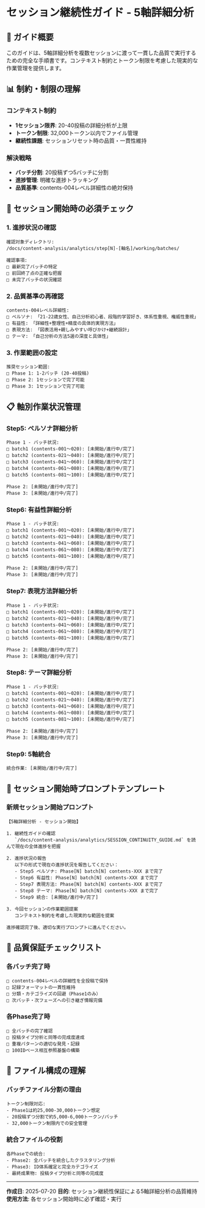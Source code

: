 # セッション継続性ガイド - 5軸詳細分析

## 🎯 ガイド概要

このガイドは、5軸詳細分析を複数セッションに渡って一貫した品質で実行するための完全な手順書です。コンテキスト制約とトークン制限を考慮した現実的な作業管理を提供します。

## 📊 制約・制限の理解

### コンテキスト制約
- **1セッション限界**: 20-40投稿の詳細分析が上限
- **トークン制限**: 32,000トークン以内でファイル管理
- **継続性課題**: セッションリセット時の品質・一貫性維持

### 解決戦略
- **バッチ分割**: 20投稿ずつ5バッチに分割
- **進捗管理**: 明確な進捗トラッキング
- **品質基準**: contents-004レベル詳細性の絶対保持

## 🔄 セッション開始時の必須チェック

### 1. 進捗状況の確認
```
確認対象ディレクトリ:
/docs/content-analysis/analytics/step[N]-[軸名]/working/batches/

確認事項:
□ 最新完了バッチの特定
□ 前回終了点の正確な把握
□ 未完了バッチの状況確認
```

### 2. 品質基準の再確認
```
contents-004レベル詳細性:
□ ペルソナ: 「21-22歳女性、自己分析初心者、段階的学習好き、体系性重視、権威性重視」
□ 有益性: 「詳細性+整理性+精度の具体的実現方法」
□ 表現方法: 「図表活用+親しみやすい呼びかけ+継続設計」
□ テーマ: 「自己分析の方法5選の深度と具体性」
```

### 3. 作業範囲の設定
```
推奨セッション範囲:
□ Phase 1: 1-2バッチ (20-40投稿)
□ Phase 2: 1セッションで完了可能
□ Phase 3: 1セッションで完了可能
```

## 📋 軸別作業状況管理

### Step5: ペルソナ詳細分析
```
Phase 1 - バッチ状況:
□ batch1 (contents-001〜020): [未開始/進行中/完了]
□ batch2 (contents-021〜040): [未開始/進行中/完了]
□ batch3 (contents-041〜060): [未開始/進行中/完了]
□ batch4 (contents-061〜080): [未開始/進行中/完了]
□ batch5 (contents-081〜100): [未開始/進行中/完了]

Phase 2: [未開始/進行中/完了]
Phase 3: [未開始/進行中/完了]
```

### Step6: 有益性詳細分析
```
Phase 1 - バッチ状況:
□ batch1 (contents-001〜020): [未開始/進行中/完了]
□ batch2 (contents-021〜040): [未開始/進行中/完了]
□ batch3 (contents-041〜060): [未開始/進行中/完了]
□ batch4 (contents-061〜080): [未開始/進行中/完了]
□ batch5 (contents-081〜100): [未開始/進行中/完了]

Phase 2: [未開始/進行中/完了]
Phase 3: [未開始/進行中/完了]
```

### Step7: 表現方法詳細分析
```
Phase 1 - バッチ状況:
□ batch1 (contents-001〜020): [未開始/進行中/完了]
□ batch2 (contents-021〜040): [未開始/進行中/完了]
□ batch3 (contents-041〜060): [未開始/進行中/完了]
□ batch4 (contents-061〜080): [未開始/進行中/完了]
□ batch5 (contents-081〜100): [未開始/進行中/完了]

Phase 2: [未開始/進行中/完了]
Phase 3: [未開始/進行中/完了]
```

### Step8: テーマ詳細分析
```
Phase 1 - バッチ状況:
□ batch1 (contents-001〜020): [未開始/進行中/完了]
□ batch2 (contents-021〜040): [未開始/進行中/完了]
□ batch3 (contents-041〜060): [未開始/進行中/完了]
□ batch4 (contents-061〜080): [未開始/進行中/完了]
□ batch5 (contents-081〜100): [未開始/進行中/完了]

Phase 2: [未開始/進行中/完了]
Phase 3: [未開始/進行中/完了]
```

### Step9: 5軸統合
```
統合作業: [未開始/進行中/完了]
```

## 🚨 セッション開始時プロンプトテンプレート

### 新規セッション開始プロンプト
```
【5軸詳細分析 - セッション開始】

1. 継続性ガイドの確認
   `/docs/content-analysis/analytics/SESSION_CONTINUITY_GUIDE.md` を読んで現在の全体進捗を把握

2. 進捗状況の報告
   以下の形式で現在の進捗状況を報告してください：
   - Step5 ペルソナ: Phase[N] batch[N] contents-XXX まで完了
   - Step6 有益性: Phase[N] batch[N] contents-XXX まで完了
   - Step7 表現方法: Phase[N] batch[N] contents-XXX まで完了
   - Step8 テーマ: Phase[N] batch[N] contents-XXX まで完了
   - Step9 統合: [未開始/進行中/完了]

3. 今回セッションの作業範囲提案
   コンテキスト制約を考慮した現実的な範囲を提案

進捗確認完了後、適切な実行プロンプトに進んでください。
```

## 🎯 品質保証チェックリスト

### 各バッチ完了時
```
□ contents-004レベルの詳細性を全投稿で保持
□ 記録フォーマットの一貫性維持
□ 分類・カテゴライズの回避（Phase1のみ）
□ 次バッチ・次フェーズへの引き継ぎ情報完備
```

### 各Phase完了時
```
□ 全バッチの完了確認
□ 投稿タイプ分析と同等の完成度達成
□ 重複パターンの適切な発見・記録
□ 100IDベース相互参照基盤の構築
```

## 📁 ファイル構成の理解

### バッチファイル分割の理由
```
トークン制限対応:
- Phase1は約25,000-30,000トークン想定
- 20投稿ずつ分割で約5,000-6,000トークン/バッチ
- 32,000トークン制限内での安全管理
```

### 統合ファイルの役割
```
各Phaseでの統合:
- Phase2: 全バッチを統合したクラスタリング分析
- Phase3: ID体系確定と完全カテゴライズ
- 最終成果物: 投稿タイプ分析と同等の完成度
```

---

**作成日**: 2025-07-20
**目的**: セッション継続性保証による5軸詳細分析の品質維持
**使用方法**: 各セッション開始時に必ず確認・実行